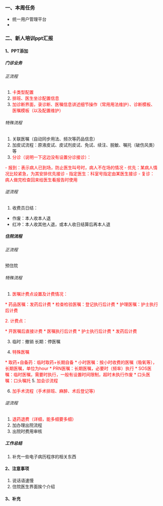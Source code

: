 ### 一、本周任务
- 统一用户管理平台
- 
### 二、新人培训ppt汇报
#### 1、PPT添加

##### 门诊业务

###### 正流程

1. <font color="#ff0000">卡类型配置</font>
2. <font color="#ff0000">排班、医生坐诊配置信息</font>
3. <font color="#ff0000">加诊断界面，录诊断、医嘱信息讲述细节操作（常用用法维护）、诊断模板、医嘱模板（以及配置维护）</font>

###### 特殊流程

1. 关联医嘱（自动同步用法、频次等药品信息）
2. 加皮试流程：原液皮试、皮试剂皮试、免试、续注、脱敏、嘱托（破伤风类）等
3. <font color="#ff0000">分诊（说明一下这边没有设置分诊接诊）：</font>

<font color="#ff0000">- 报到：表示病人已到场，防止医生叫号时，病人不在场的情况</font>
<font color="#ff0000">- 优先：某病人情况比较紧急，为其安排优先接诊</font>
<font color="#ff0000">- 指定医生：科室号指定由某医生接诊</font>
<font color="#ff0000">- 复诊：病人做完检查回来给医生看报告时使用</font>

###### 逆流程

1. 收费员日结：

- 作废：本人收本人退
- 红冲：本人收其他人退，或本人收日结算后再本人退

##### 住院流程

###### 正流程

预住院

###### 特殊流程

1. <font color="#ff0000">医嘱计费点设置及计费情况：</font>

<font color="#ff0000">* 药品医嘱：发药后计费</font>
<font color="#ff0000">* 检查检验医嘱：登记执行后计费</font>
<font color="#ff0000">* 护理医嘱：护士执行后计费</font>

<font color="#ff0000">2. 计费点：</font>

<font color="#ff0000">* 开医嘱后直接计费</font>
<font color="#ff0000">* 医嘱执行后计费</font>
<font color="#ff0000">* 护士执行后计费</font>
<font color="#ff0000">* 发药后计费</font>

3. 临时：撤销	长期：停医嘱

4. <font color="#ff0000">特殊医嘱</font>

<font color="#ff0000">* 取药+自备药：临时取药+长期自备</font>
<font color="#ff0000">* 小时医嘱：按小时收费的医嘱（吸氧等），长期医嘱，单位为hour</font>
<font color="#ff0000">* PRN医嘱：长期医嘱，必要时（频率）执行</font>
<font color="#ff0000">* SOS医嘱：临时医嘱，需要时执行，一般有设置时间限制，超时未执行作废</font>
<font color="#ff0000">* 口头医嘱：口头嘱托</font>
5. <font color="#ff0000">加会诊流程</font>

6. <font color="#ff0000">加手术流程（手术排班、麻醉、术后登记等）</font>

###### 逆流程

1. <font color="#ff0000">退药退费（详细，能多细要多细）</font>
2. 加办理出院流程
3. 出院时费用审核
##### 工作总结
1. 补充一些电子病历程序的相关东西

#### 2、注意事项
1. 说话语速慢
1. 住院医生界面挨个介绍

#### 3、补充
